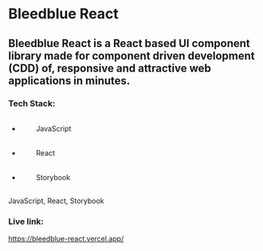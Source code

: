 <style>
    .tag {
        backround-color: orange;
        padding: 1rem 2rem;
        border-radius: 40px;
    }
</style>

# Bleedblue React

## Bleedblue React is a React based UI component library made for **component driven development (CDD)** of, responsive and attractive web applications in minutes.

### Tech Stack:

<ul>
    <li class='tag'>JavaScript</li>
    <li class='tag'>React</li>
    <li class='tag'>Storybook</li>
</ul>
JavaScript, React, Storybook

### Live link:

https://bleedblue-react.vercel.app/
